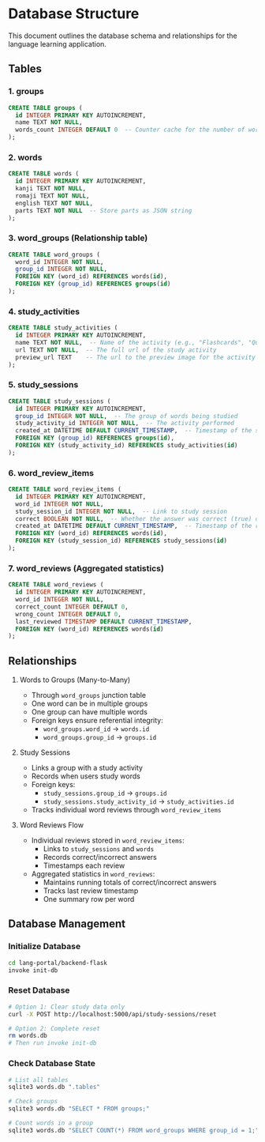 # Database Structure

This document outlines the database schema and relationships for the language learning application.

## Tables

### 1. groups
```sql
CREATE TABLE groups (
  id INTEGER PRIMARY KEY AUTOINCREMENT,
  name TEXT NOT NULL,
  words_count INTEGER DEFAULT 0  -- Counter cache for the number of words in the group
);
```

### 2. words
```sql
CREATE TABLE words (
  id INTEGER PRIMARY KEY AUTOINCREMENT,
  kanji TEXT NOT NULL,
  romaji TEXT NOT NULL,
  english TEXT NOT NULL,
  parts TEXT NOT NULL  -- Store parts as JSON string
);
```

### 3. word_groups (Relationship table)
```sql
CREATE TABLE word_groups (
  word_id INTEGER NOT NULL,
  group_id INTEGER NOT NULL,
  FOREIGN KEY (word_id) REFERENCES words(id),
  FOREIGN KEY (group_id) REFERENCES groups(id)
);
```

### 4. study_activities
```sql
CREATE TABLE study_activities (
  id INTEGER PRIMARY KEY AUTOINCREMENT,
  name TEXT NOT NULL,  -- Name of the activity (e.g., "Flashcards", "Quiz")
  url TEXT NOT NULL,  -- The full url of the study activity
  preview_url TEXT    -- The url to the preview image for the activity
);
```

### 5. study_sessions
```sql
CREATE TABLE study_sessions (
  id INTEGER PRIMARY KEY AUTOINCREMENT,
  group_id INTEGER NOT NULL,  -- The group of words being studied
  study_activity_id INTEGER NOT NULL,  -- The activity performed
  created_at DATETIME DEFAULT CURRENT_TIMESTAMP,  -- Timestamp of the session
  FOREIGN KEY (group_id) REFERENCES groups(id),
  FOREIGN KEY (study_activity_id) REFERENCES study_activities(id)
);
```

### 6. word_review_items
```sql
CREATE TABLE word_review_items (
  id INTEGER PRIMARY KEY AUTOINCREMENT,
  word_id INTEGER NOT NULL,
  study_session_id INTEGER NOT NULL,  -- Link to study session
  correct BOOLEAN NOT NULL,  -- Whether the answer was correct (true) or wrong (false)
  created_at DATETIME DEFAULT CURRENT_TIMESTAMP,  -- Timestamp of the review
  FOREIGN KEY (word_id) REFERENCES words(id),
  FOREIGN KEY (study_session_id) REFERENCES study_sessions(id)
);
```

### 7. word_reviews (Aggregated statistics)
```sql
CREATE TABLE word_reviews (
  id INTEGER PRIMARY KEY AUTOINCREMENT,
  word_id INTEGER NOT NULL,
  correct_count INTEGER DEFAULT 0,
  wrong_count INTEGER DEFAULT 0,
  last_reviewed TIMESTAMP DEFAULT CURRENT_TIMESTAMP,
  FOREIGN KEY (word_id) REFERENCES words(id)
);
```

## Relationships

1. Words to Groups (Many-to-Many)
   - Through `word_groups` junction table
   - One word can be in multiple groups
   - One group can have multiple words
   - Foreign keys ensure referential integrity:
     - `word_groups.word_id` → `words.id`
     - `word_groups.group_id` → `groups.id`

2. Study Sessions
   - Links a group with a study activity
   - Records when users study words
   - Foreign keys:
     - `study_sessions.group_id` → `groups.id`
     - `study_sessions.study_activity_id` → `study_activities.id`
   - Tracks individual word reviews through `word_review_items`

3. Word Reviews Flow
   - Individual reviews stored in `word_review_items`:
     - Links to `study_sessions` and `words`
     - Records correct/incorrect answers
     - Timestamps each review
   - Aggregated statistics in `word_reviews`:
     - Maintains running totals of correct/incorrect answers
     - Tracks last review timestamp
     - One summary row per word

## Database Management

### Initialize Database
```bash
cd lang-portal/backend-flask
invoke init-db
```

### Reset Database
```bash
# Option 1: Clear study data only
curl -X POST http://localhost:5000/api/study-sessions/reset

# Option 2: Complete reset
rm words.db
# Then run invoke init-db
```

### Check Database State
```bash
# List all tables
sqlite3 words.db ".tables"

# Check groups
sqlite3 words.db "SELECT * FROM groups;"

# Count words in a group
sqlite3 words.db "SELECT COUNT(*) FROM word_groups WHERE group_id = 1;"
``` 